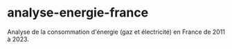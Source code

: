 # analyse-energie-france
Analyse de la consommation d'énergie (gaz et électricité) en France de 2011 à 2023.
